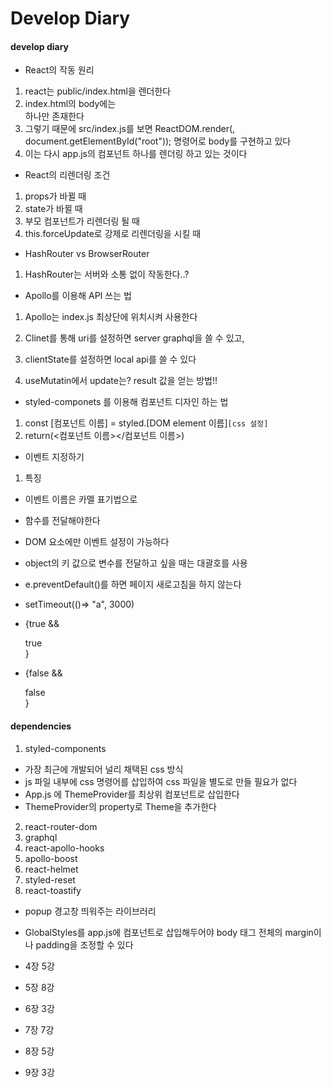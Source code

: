 # Develop Diary

#### develop diary

- React의 작동 원리

1. react는 public/index.html을 렌더한다
2. index.html의 body에는 <div id="root"></div> 하나만 존재한다
3. 그렇기 때문에 src/index.js를 보면 ReactDOM.render(<App />, document.getElementById("root")); 명령어로 body를 구현하고 있다
4. 이는 다시 app.js의 컴포넌트 하나를 렌더링 하고 있는 것이다

- React의 리렌더링 조건

1. props가 바뀔 때
2. state가 바뀔 때
3. 부모 컴포넌트가 리렌더링 될 때
4. this.forceUpdate로 강제로 리렌더링을 시킬 때

- HashRouter vs BrowserRouter

1. HashRouter는 서버와 소통 없이 작동한다..?

- Apollo를 이용해 API 쓰는 법

1.  Apollo는 index.js 최상단에 위치시켜 사용한다
2.  Clinet를 통해 uri를 설정하면 server graphql을 쓸 수 있고,
3.  clientState를 설정하면 local api를 쓸 수 있다

4.  useMutatin에서 update는? result 값을 얻는 방법!!

- styled-componets 를 이용해 컴포넌트 디자인 하는 법

1. const [컴포넌트 이름] = styled.[DOM element 이름]`[css 설정]`
2. return(<컴포넌트 이름></컴포넌트 이름>)

- 이벤트 지정하기

1. 특징

- 이벤트 이름은 카멜 표기법으로
- 함수를 전달해야한다
- DOM 요소에만 이벤트 설정이 가능하다
- object의 키 값으로 변수를 전달하고 싶을 때는 대괄호를 사용
- e.preventDefault()를 하면 페이지 새로고침을 하지 않는다

- setTimeout(()=> "a", 3000)
- {true && <div>true</div>}
- {false && <div>false</div>}

#### dependencies

1. styled-components

- 가장 최근에 개발되어 널리 채택된 css 방식
- js 파일 내부에 css 명령어를 삽입하여 css 파일을 별도로 만들 필요가 없다
- App.js 에 ThemeProvider를 최상위 컴포넌트로 삽입한다
- ThemeProvider의 property로 Theme을 추가한다

2. react-router-dom
3. graphql
4. react-apollo-hooks
5. apollo-boost
6. react-helmet
7. styled-reset
8. react-toastify

- popup 경고창 띄워주는 라이브러리

- GlobalStyles를 app.js에 컴포넌트로 삽입해두어야 body 태그 전체의 margin이나 padding을 조정할 수 있다

- 4장 5강
- 5장 8강
- 6장 3강
- 7장 7강
- 8장 5강
- 9장 3강
